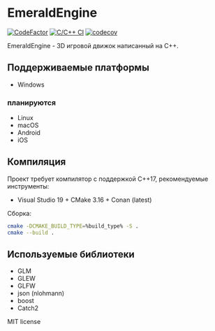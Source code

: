 # EmeraldEngine

[![CodeFactor](https://www.codefactor.io/repository/github/frideakisab/emeraldengine/badge)](https://www.codefactor.io/repository/github/frideakisab/emeraldengine) [![C/C++ CI](https://github.com/FrideakisAB/EmeraldEngine/actions/workflows/c-cpp.yml/badge.svg)](https://github.com/FrideakisAB/EmeraldEngine/actions/workflows/c-cpp.yml) [![codecov](https://codecov.io/gh/FrideakisAB/EmeraldEngine/branch/main/graph/badge.svg?token=TYVKWPH17K)](https://codecov.io/gh/FrideakisAB/EmeraldEngine)

EmeraldEngine - 3D игровой движок написанный на C++.

## Поддерживаемые платформы

* Windows

### планируются

* Linux
* macOS
* Android
* iOS

## Компиляция

Проект требует компилятор с поддержкой C++17, рекомендуемые инструменты:

* Visual Studio 19 + CMake 3.16 + Conan (latest)

Сборка:

```bash
cmake -DCMAKE_BUILD_TYPE=%build_type% -S .
cmake --build .
```

## Используемые библиотеки

* GLM
* GLEW
* GLFW
* json (nlohmann)
* boost
* Catch2

MIT license
